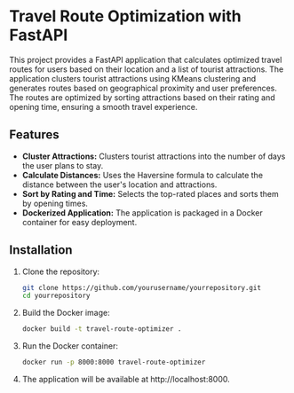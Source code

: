 # Travel Route Optimization with FastAPI

This project provides a FastAPI application that calculates optimized travel routes for users based on their location and a list of tourist attractions. The application clusters tourist attractions using KMeans clustering and generates routes based on geographical proximity and user preferences. The routes are optimized by sorting attractions based on their rating and opening time, ensuring a smooth travel experience.

## Features

- **Cluster Attractions:** Clusters tourist attractions into the number of days the user plans to stay.
- **Calculate Distances:** Uses the Haversine formula to calculate the distance between the user's location and attractions.
- **Sort by Rating and Time:** Selects the top-rated places and sorts them by opening times.
- **Dockerized Application:** The application is packaged in a Docker container for easy deployment.

## Installation

1. Clone the repository:

   ```bash
   git clone https://github.com/yourusername/yourrepository.git
   cd yourrepository
2. Build the Docker image:
   ```bash
   docker build -t travel-route-optimizer .
4. Run the Docker container:
   ```bash
   docker run -p 8000:8000 travel-route-optimizer
6. The application will be available at http://localhost:8000.
